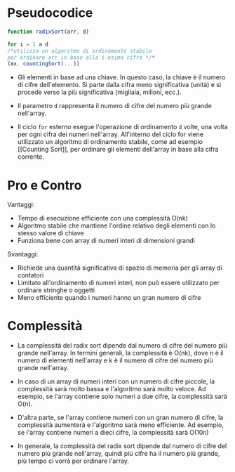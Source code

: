 # Pseudocodice

```js
function radixSort(arr, d)

for i = 1 a d
/*utilizza un algoritmo di ordinamento stabile
per ordinare arr in base alla i-esima cifra */*
(ex. countingSort(...))
```
-   Gli elementi in base ad una chiave. In questo caso, la chiave è il numero di cifre dell'elemento. Si parte dalla cifra meno significativa (unità) e si procede verso la più significativa (migliaia, milioni, ecc.).

-   Il parametro `d` rappresenta il numero di cifre del numero più grande nell'array.

-   Il ciclo `for` esterno esegue l'operazione di ordinamento `d` volte, una volta per ogni cifra dei numeri nell'array. All'interno del ciclo for viene utilizzato un algoritmo di ordinamento stabile, come ad esempio [[Counting Sort]], per ordinare gli elementi dell'array in base alla cifra corrente. 

# Pro e Contro
 
Vantaggi:

-   Tempo di esecuzione efficiente con una complessità O(nk)
-   Algoritmo stabile che mantiene l'ordine relativo degli elementi con lo stesso valore di chiave
-   Funziona bene con array di numeri interi di dimensioni grandi

Svantaggi:

-   Richiede una quantità significativa di spazio di memoria per gli array di contatori
-   Limitato all'ordinamento di numeri interi, non può essere utilizzato per ordinare stringhe o oggetti
-   Meno efficiente quando i numeri hanno un gran numero di cifre

# Complessità

- La complessità del radix sort dipende dal numero di cifre del numero più grande nell'array. In termini generali, la complessità è O(nk), dove n è il numero di elementi nell'array e k è il numero di cifre del numero più grande nell'array.

- In caso di un array di numeri interi con un numero di cifre piccole, la complessità sarà molto bassa e l'algoritmo sarà molto veloce. Ad esempio, se l'array contiene solo numeri a due cifre, la complessità sarà O(n).

- D'altra parte, se l'array contiene numeri con un gran numero di cifre, la complessità aumenterà e l'algoritmo sarà meno efficiente. Ad esempio, se l'array contiene numeri a dieci cifre, la complessità sarà O(10n)

- In generale, la complessità del radix sort dipende dal numero di cifre del numero più grande nell'array, quindi più cifre ha il numero più grande, più tempo ci vorrà per ordinare l'array.

